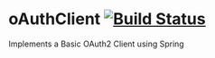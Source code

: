 # oAuthClient [![Build Status](https://travis-ci.org/Endron/oAuthClient.svg)](https://travis-ci.org/Endron/oAuthClient)
Implements a Basic OAuth2 Client using Spring
